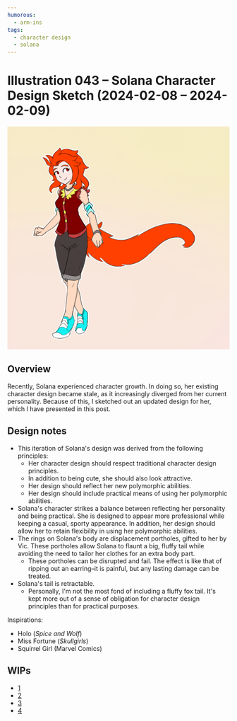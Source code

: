 ```yaml
---
humorous:
  - arm-ins
tags:
  - character design
  - solana
---
```


# Illustration 043 – Solana Character Design Sketch (2024-02-08 – 2024-02-09)

<img src="assets/2024-02-08_image-130.png">

## Overview

Recently, Solana experienced character growth. In doing so, her existing character design became stale, as it increasingly diverged from her current personality. Because of this, I sketched out an updated design for her, which I have presented in this post.

## Design notes

- This iteration of Solana's design was derived from the following principles:
  - Her character design should respect traditional character design principles.
  - In addition to being cute, she should also look attractive.
  - Her design should reflect her new polymorphic abilities.
  - Her design should include practical means of using her polymorphic abilities.
- Solana's character strikes a balance between reflecting her personality and being practical. She is designed to appear more professional while keeping a casual, sporty appearance. In addition, her design should allow her to retain flexibility in using her polymorphic abilities.
- The rings on Solana's body are displacement portholes, gifted to her by Vic. These portholes allow Solana to flaunt a big, fluffy tail while avoiding the need to tailor her clothes for an extra body part.
  - These portholes can be disrupted and fail. The effect is like that of ripping out an earring–it is painful, but any lasting damage can be treated.
- Solana's tail is retractable.
  - Personally, I'm not the most fond of including a fluffy fox tail. It's kept more out of a sense of obligation for character design principles than for practical purposes.

Inspirations:

- Holo (_Spice and Wolf_)
- Miss Fortune (_Skullgirls_)
- Squirrel Girl (Marvel Comics)

## WIPs

- [1](https://cdn.discordapp.com/attachments/1031694106717589544/1205346570875441192/image.png)
- [2](https://cdn.discordapp.com/attachments/1031694106717589544/1205690061216157696/image.png)
- [3](https://cdn.discordapp.com/attachments/1031694106717589544/1205720038766547024/image.png)
- [4](https://cdn.discordapp.com/attachments/1031694106717589544/1205897506601439232/image.png)
